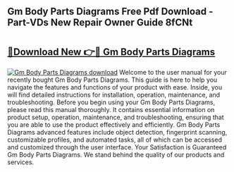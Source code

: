 ## Gm Body Parts Diagrams Free Pdf Download - Part-VDs New Repair Owner Guide 8fCNt

# <h2><a href="http://dft6m2.blite.top/?on=Gm+Body+Parts+Diagrams">🔗Download New 👉🔴 Gm Body Parts Diagrams</a></h2>

[![Gm Body Parts Diagrams download](https://i.imgur.com/lujVjoI.png)](http://dft6m2.blite.top/?on=Gm+Body+Parts+Diagrams)
Welcome to the user manual for your recently bought Gm Body Parts Diagrams. This guide is here to help you navigate the features and functions of your product with ease. Inside, you will find detailed instructions for installation, operation, maintenance, and troubleshooting. Before you begin using your Gm Body Parts Diagrams, please read this manual thoroughly. It contains essential information on product setup, operation, maintenance, and troubleshooting, ensuring that you are able to use the product effectively and efficiently. Gm Body Parts Diagrams advanced features include object detection, fingerprint scanning, customizable profiles, and automated tasks, all of which can be accessed and customized through the user interface. Your Satisfaction is Guaranteed Gm Body Parts Diagrams. We stand behind the quality of our products and services.
